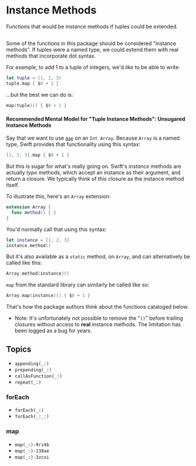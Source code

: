 # Instance Methods

Functions that would be instance methods if tuples could be extended.

## 

Some of the functions in this package should be considered "instance methods". If tuples were a named type, we could extend them with real methods that incorporate dot syntax.

For example, to add 1 to a tuple of integers, we'd *like* to be able to write:  

```swift
let tuple = (1, 2, 3)
tuple.map { $0 + 1 }
```

…but the best we can do is:

```swift
map(tuple)() { $0 + 1 }
```

#### Recommended Mental Model for "Tuple Instance Methods": Unsugared Instance Methods 

Say that we want to use [`map`](https://developer.apple.com/documentation/swift/collection/map(_:)) on an `Int Array`. Because `Array` is a named type, Swift provides that functionality using this syntax: 

```swift
[1, 2, 3].map { $0 + 1 }
```

But this is sugar for what's really going on. Swift's *instance* methods are actually *type* methods, which accept an instance as their argument, and return a closure. We typically think of this closure as the instance method itself.  

To illustrate this, here's an `Array` extension:

```swift
extension Array {
  func method() { }
}
```

You'd normally call that using this syntax:

```swift
let instance = [1, 2, 3]
instance.method()
```

But it's also available as a `static` method, on `Array`, and can alternatively be called like this: 

```swift
Array.method(instance)()
```

`map` from the standard library can similarly be called like so: 

```swift
Array.map(instance)() { $0 + 1 }
```

That's how the package authors think about the functions cataloged below.

- Note: It's unfortunately not possible to remove the "`()`" before trailing closures without access to **real** instance methods. The limitation has been logged as a bug for years.  


## Topics

- ``appending(_:)``
- ``prepending(_:)``
- ``callAsFunction(_:)``
- ``repeat(_:)``

### forEach
- ``forEach(_:)``
- ``forEach(_:_:)``

### map
- ``map(_:)-9rz4b``
- ``map(_:)-138ae``
- ``map(_:)-3zcxi``
